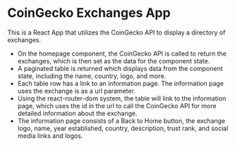 # CoinGecko Exchanges App

This is a React App that utilizes the CoinGecko API to display a directory of exchanges.
* On the homepage component, the CoinGecko API is called to return the exchanges, which is then set as the data for the component state.
* A paginated table is returned which displays data from the component state, including the name, country, logo, and more.
* Each table row has a link to an information page. The information page uses the exchange is as a url parameter.
* Using the react-router-dom system, the table will link to the information page, which uses the id in the url to call the CoinGecko API for more detailed information about the exchange.
* The information page consists of a Back to Home button, the exchange logo, name, year established, country, description, trust rank, and social media links and logos.